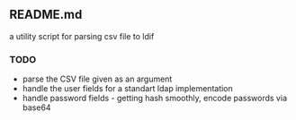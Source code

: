## README.md

a utility script for parsing csv file to ldif

### TODO 

- parse the CSV file given as an argument
- handle the user fields for a standart ldap implementation
- handle password fields - getting hash smoothly, encode passwords via base64

